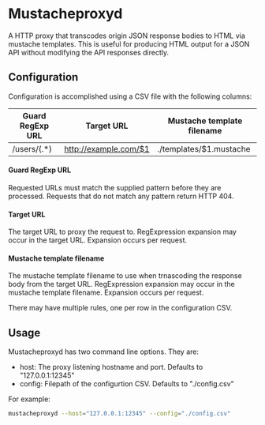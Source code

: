 # Mustacheproxyd

A HTTP proxy that transcodes origin JSON response bodies to HTML via mustache 
templates. This is useful for producing HTML output for a JSON API without
modifying the API responses directly.

## Configuration

Configuration is accomplished using a CSV file with the following columns:

| Guard RegExp URL | Target URL            | Mustache template filename |
|------------------|-----------------------|----------------------------|
| /users/(.*)      | http://example.com/$1 | ./templates/$1.mustache    |

#### Guard RegExp URL
Requested URLs must match the supplied pattern before they are processed. 
Requests that do not match any pattern return HTTP 404.

#### Target URL
The target URL to proxy the request to. RegExpression expansion may occur in
the target URL. Expansion occurs per request.

#### Mustache template filename
The mustache template filename to use when trnascoding the response body from
the target URL. RegExpression expansion may occur in the mustache template 
filename. Expansion occurs per request.

There may have multiple rules, one per row in the configuration CSV.

## Usage 

Mustacheproxyd has two command line options. They are:

- host: The proxy listening hostname and port. Defaults to "127.0.0.1:12345"
- config: Filepath of the configurtion CSV. Defaults to "./config.csv"

For example:

```sh
mustacheproxyd --host="127.0.0.1:12345" --config="./config.csv"
```
